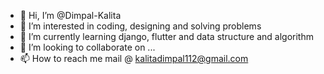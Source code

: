 - 👋 Hi, I’m @Dimpal-Kalita
- 👀 I’m interested in coding, designing and solving problems
- 🌱 I’m currently learning django, flutter and data structure and algorithm
- 💞️ I’m looking to collaborate on ...
- 📫 How to reach me mail @ kalitadimpal112@gmail.com

<!---
Dimpal-Kalita/Dimpal-Kalita is a ✨ special ✨ repository because its `README.md` (this file) appears on your GitHub profile.
You can click the Preview link to take a look at your changes.
--->
